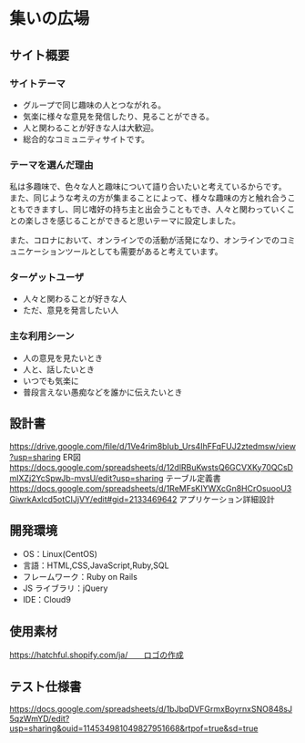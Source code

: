 # 集いの広場

## サイト概要
### サイトテーマ

- グループで同じ趣味の人とつながれる。
- 気楽に様々な意見を発信したり、見ることができる。
- 人と関わることが好きな人は大歓迎。
- 総合的なコミュニティサイトです。

### テーマを選んだ理由

私は多趣味で、色々な人と趣味について語り合いたいと考えているからです。
また、同じような考えの方が集まることによって、様々な趣味の方と触れ合うこともできますし、同じ嗜好の持ち主と出会うこともでき、人々と関わっていくことの楽しさを感じることができると思いテーマに設定しました。

また、コロナにおいて、オンラインでの活動が活発になり、オンラインでのコミュニケーションツールとしても需要があると考えています。


### ターゲットユーザ

- 人々と関わることが好きな人
- ただ、意見を発言したい人

### 主な利用シーン

- 人の意見を見たいとき
- 人と、話したいとき
- いつでも気楽に
- 普段言えない愚痴などを誰かに伝えたいとき

## 設計書

https://drive.google.com/file/d/1Ve4rim8bIub_Urs4IhFFqFUJ2ztedmsw/view?usp=sharing   ER図
https://docs.google.com/spreadsheets/d/12dlRBuKwstsQ6GCVXKy70QCsDmIXZj2YcSpwJb-mvsU/edit?usp=sharing   テーブル定義書
https://docs.google.com/spreadsheets/d/1ReMFsKIYWXcGn8HCrOsuooU3GiwrkAxlcd5otCIJjVY/edit#gid=2133469642   アプリケーション詳細設計

## 開発環境

- OS：Linux(CentOS)
- 言語：HTML,CSS,JavaScript,Ruby,SQL
- フレームワーク：Ruby on Rails
- JS ライブラリ：jQuery
- IDE：Cloud9

## 使用素材

https://hatchful.shopify.com/ja/　　ロゴの作成

## テスト仕様書

https://docs.google.com/spreadsheets/d/1bJbqDVFGrmxBoyrnxSNO848sJ5qzWmYD/edit?usp=sharing&ouid=114534981049827951668&rtpof=true&sd=true

